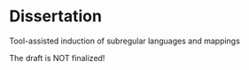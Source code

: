 # Dissertation
Tool-assisted induction of subregular languages and mappings

The draft is NOT finalized!
